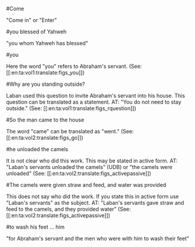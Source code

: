 #Come

"Come in" or "Enter"

#you blessed of Yahweh

"you whom Yahweh has blessed"

#you

Here the word "you" refers to Abraham's servant. (See: [[:en:ta:vol1:translate:figs_you]])

#Why are you standing outside?

Laban used this question to invite Abraham's servant into his house. This question can be translated as a statement. AT: "You do not need to stay outside." (See: [[:en:ta:vol1:translate:figs_rquestion]])

#So the man came to the house

The word "came" can be translated as "went." (See: [[:en:ta:vol2:translate:figs_go]])

#he unloaded the camels

It is not clear who did this work. This may be stated in active form. AT: "Laban's servants unloaded the camels" (UDB) or "the camels were unloaded" (See: [[:en:ta:vol2:translate:figs_activepassive]])

#The camels were given straw and feed, and water was provided

This does not say who did the work. If you state this in active form use "Laban's servants" as the subject. AT: "Laban's servants gave straw and feed to the camels, and they provided water" (See: [[:en:ta:vol2:translate:figs_activepassive]])

#to wash his feet ... him

"for Abraham's servant and the men who were with him to wash their feet"
